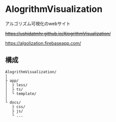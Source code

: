 # AlogrithmVisualization
アルゴリズム可視化のwebサイト

~~https://ushidatmhr.github.io/AlogrithmVisualization/~~

https://algolization.firebaseapp.com/

## 構成
```
AlogrithmVisualization/
│
├ app/
│  ├ less/
│  ├ ts/
│  └ template/
│
└ docs/
   ├ css/
   ├ js/
   └ ...
